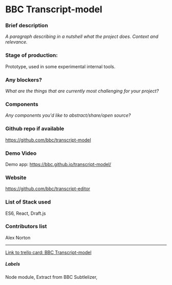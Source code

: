 # BBC Transcript-model


### Brief description 
*A paragraph describing in a nutshell what the project does. Context and relevance.*

### Stage of production: 

Prototype, used in some experimental internal tools.

### Any blockers? 
*What are the things that are currently most challenging for your project?*

### Components 
*Any components you'd like to abstract/share/open source?*

### Github repo if available

https://github.com/bbc/transcript-model

### Demo Video 

Demo app:
https://bbc.github.io/transcript-model/

### Website 

https://github.com/bbc/transcript-editor

### List of Stack used 

ES6, React, Draft.js

### Contributors list 

Alex Norton

---

[Link to trello card: BBC Transcript-model](https://trello.com/c/w3MH2HUi)

##### Labels

Node module, Extract from BBC Subtlelizer, 